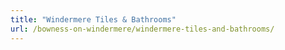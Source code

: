 ```yaml
---
title: "Windermere Tiles & Bathrooms"
url: /bowness-on-windermere/windermere-tiles-and-bathrooms/
---
```

